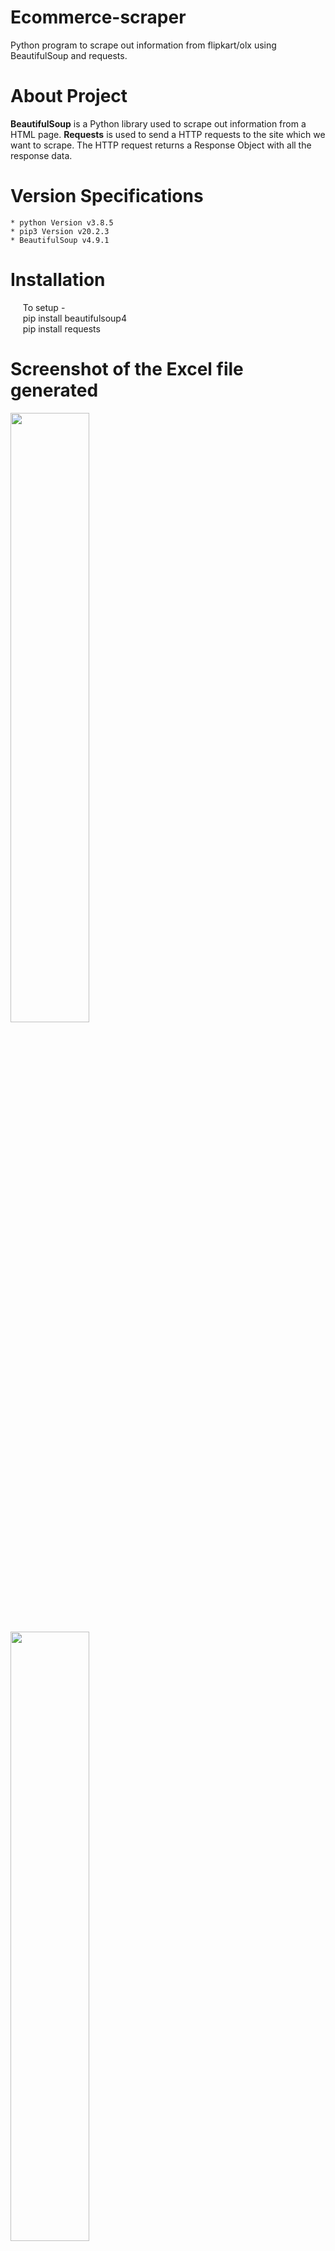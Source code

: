 # Ecommerce-scraper
Python program to scrape out information from flipkart/olx using BeautifulSoup and requests.

# About Project
__BeautifulSoup__ is a Python library used to scrape out information from a HTML page. __Requests__ is used to send a HTTP requests to the site which we want to scrape. The HTTP request returns a Response Object with all the response data. 

# Version Specifications
    * python Version v3.8.5
    * pip3 Version v20.2.3
    * BeautifulSoup v4.9.1
    
# Installation
&nbsp;&nbsp;&nbsp;&nbsp;&nbsp;To setup - 
<br />
&nbsp;&nbsp;&nbsp;&nbsp; pip install beautifulsoup4 <br/>
&nbsp;&nbsp;&nbsp;&nbsp; pip install requests

# Screenshot of the Excel file generated
<div class="row">
<img src="https://user-images.githubusercontent.com/41678679/93750412-0ebef900-fc19-11ea-98b0-8929af65e8a8.PNG" width="50%" height="50%">
<img src="https://user-images.githubusercontent.com/41678679/93750800-b50afe80-fc19-11ea-8eed-84c677be3c94.PNG" width="50%" height="50%">
</div>

# Screenshot of the graphs generated
<div class="row">
<img src="https://user-images.githubusercontent.com/41678679/94017061-96009e00-fdcc-11ea-8032-d142ddbd3401.png" width="30%" height="30%" >
<img src="https://user-images.githubusercontent.com/41678679/94017066-9731cb00-fdcc-11ea-9447-cd494fb9f209.png" width="30%" height="30%"  >
</div>
